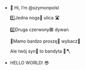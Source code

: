 - 👋 Hi, I’m @szymonpolsl
  
    1️⃣Jedna noga🦶 ulica 🛣️
    
    2️⃣Druga czerwony🟥 dywan
    
    🤱Mamo bardzo proszę🙏 wybacz🙏 
    
    Ale twój syn🧒 to bandyta 🥷🪓 
- HELLO WORLD!
😎

<!---
szymonpolsl/szymonpolsl is a ✨ special ✨ repository because its `README.md` (this file) appears on your GitHub profile.
You can click the Preview link to take a look at your changes.
--->

